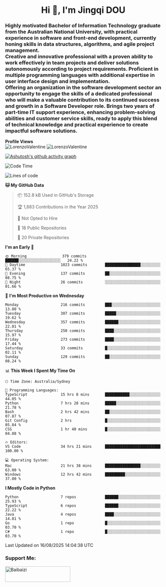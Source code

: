 <h1 align="center">Hi 👋, I'm Jingqi DOU</h1>
<h3 align="left">
Highly motivated Bachelor of Information Technology graduate from the Australian National University, with practical experience in software and front-end development, currently honing skills in data structures, algorithms, and agile project management. <br>
Creative and innovative professional with a proven ability to work effectively in team projects and deliver solutions autonomously according to project requirements. Proficient in multiple programming languages with additional expertise in user interface design and implementation. <br>
Offering an organization in the software development sector an opportunity to engage the skills of a dedicated professional who will make a valuable contribution to its continued success and growth in a Software Developer role. Brings two years of part-time IT support experience, enhancing problem-solving abilities and customer service skills, ready to apply this blend of technical knowledge and practical experience to create impactful software solutions. 
</h3>

**Profile Views**<br>
<img src="https://count.getloli.com/@LorenzoValentine?name=LorenzoValentine&theme=asoul&padding=7&offset=0&align=center&scale=2&pixelated=1&darkmode=auto&prefix=020315" alt="LorenzoValentine" theme="rule34" />
<img src="https://count.getloli.com/@LorenzoValentine?name=LorenzoValentine&theme=food&padding=7&offset=0&align=center&scale=2&pixelated=1&darkmode=auto&prefix=020315" alt="LorenzoValentine" theme="rule34" />

[![Ashutosh's github activity graph](https://github-readme-activity-graph.vercel.app/graph?username=LorenzoValentine&theme=rogue)](https://github.com/ashutosh00710/github-readme-activity-graph)

<!--START_SECTION:waka-->
![Code Time](http://img.shields.io/badge/Code%20Time-2%2C191%20hrs%2030%20mins-blue)

![Lines of code](https://img.shields.io/badge/From%20Hello%20World%20I%27ve%20Written-348.9%20thousand%20lines%20of%20code-blue)

**🐱 My GitHub Data** 

> 📦 152.8 kB Used in GitHub's Storage 
 > 
> 🏆 1,883 Contributions in the Year 2025
 > 
> 🚫 Not Opted to Hire
 > 
> 📜 18 Public Repositories 
 > 
> 🔑 20 Private Repositories 
 > 
**I'm an Early 🐤** 

```text
🌞 Morning                379 commits         ██████░░░░░░░░░░░░░░░░░░░   24.22 % 
🌆 Daytime                1023 commits        ████████████████░░░░░░░░░   65.37 % 
🌃 Evening                137 commits         ██░░░░░░░░░░░░░░░░░░░░░░░   08.75 % 
🌙 Night                  26 commits          ░░░░░░░░░░░░░░░░░░░░░░░░░   01.66 % 
```
📅 **I'm Most Productive on Wednesday** 

```text
Monday                   216 commits         ███░░░░░░░░░░░░░░░░░░░░░░   13.80 % 
Tuesday                  307 commits         █████░░░░░░░░░░░░░░░░░░░░   19.62 % 
Wednesday                357 commits         ██████░░░░░░░░░░░░░░░░░░░   22.81 % 
Thursday                 250 commits         ████░░░░░░░░░░░░░░░░░░░░░   15.97 % 
Friday                   273 commits         ████░░░░░░░░░░░░░░░░░░░░░   17.44 % 
Saturday                 33 commits          █░░░░░░░░░░░░░░░░░░░░░░░░   02.11 % 
Sunday                   129 commits         ██░░░░░░░░░░░░░░░░░░░░░░░   08.24 % 
```


📊 **This Week I Spent My Time On** 

```text
🕑︎ Time Zone: Australia/Sydney

💬 Programming Languages: 
TypeScript               15 hrs 8 mins       ███████████░░░░░░░░░░░░░░   44.05 % 
Python                   7 hrs 28 mins       █████░░░░░░░░░░░░░░░░░░░░   21.78 % 
Bash                     2 hrs 42 mins       ██░░░░░░░░░░░░░░░░░░░░░░░   07.87 % 
Git Config               2 hrs               █░░░░░░░░░░░░░░░░░░░░░░░░   05.84 % 
CSS                      1 hr 40 mins        █░░░░░░░░░░░░░░░░░░░░░░░░   04.88 % 

🔥 Editors: 
VS Code                  34 hrs 21 mins      █████████████████████████   100.00 % 

💻 Operating System: 
Mac                      21 hrs 38 mins      ████████████████░░░░░░░░░   63.00 % 
Windows                  12 hrs 42 mins      █████████░░░░░░░░░░░░░░░░   37.00 % 
```

**I Mostly Code in Python** 

```text
Python                   7 repos             ██████░░░░░░░░░░░░░░░░░░░   25.93 % 
TypeScript               6 repos             ██████░░░░░░░░░░░░░░░░░░░   22.22 % 
Java                     4 repos             ████░░░░░░░░░░░░░░░░░░░░░   14.81 % 
Go                       1 repo              █░░░░░░░░░░░░░░░░░░░░░░░░   03.70 % 
C#                       1 repo              █░░░░░░░░░░░░░░░░░░░░░░░░   03.70 % 
```




 Last Updated on 16/08/2025 14:04:38 UTC
<!--END_SECTION:waka-->

<!-- [![willianrod's wakatime stats](https://github-readme-stats.vercel.app/api/wakatime?username=lorenzoval2050)](https://github.com/anuraghazra/github-readme-stats) -->


<h3 align="left">Support Me:</h3>
<p><a href="https://www.buymeacoffee.com/Baibaizi"> <img align="left" src="https://cdn.buymeacoffee.com/buttons/v2/default-yellow.png" height="50" width="210" alt="Baibaizi" /></a></p><br><br>
